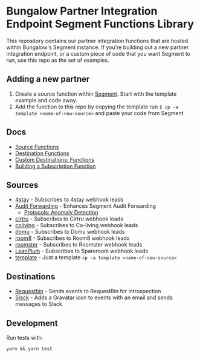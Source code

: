 # Bungalow Partner Integration Endpoint Segment Functions Library

This repository contains our partner integration functions that are hosted within Bungalow's Segment instance. If you're building out a new partner integration endpoint, or a custom piece of code that you want Segment to run, use this repo as the set of examples.

## Adding a new partner
1. Create a source function within [Segment](https://app.segment.com/bungalow/functions/catalog). Start with the template example and code away.
2. Add the function to this repo by copying the template run `$ cp -a template <name-of-new-source>` and paste your code from Segment




## Docs 
- [Source Functions](https://segment.com/docs/connections/sources/source-functions/#source%20functions)
- [Destination Functions](https://segment.com/docs/connections/destinations/destination-functions/#destination%20functions)
- [Custom Destinations: Functions](https://segment.com/docs/connections/destinations/custom-destinations/#custom%20destinations:%20functions)
- [Building a Subscription Function](https://segment.com/docs/partners/build-functions/) 

## Sources

- [4stay](./functions-library/sources/4stay) - Subscribes to 4stay webhook leads
- [Audit Forwarding](./functions-library/sources/audit-forwarding) - Enhances Segment Audit Forwarding
    - [Protocols: Anomaly Detection](https://segment.com/docs/protocols/anomaly_detection/)
- [cirtru](./functions-library/sources/cirtru) - Subscribes to Cirtru webhook leads
- [coliving](./functions-library/sources/coliving) - Subscribes to Co-living webhook leads
- [domu](./functions-library/sources/domu) - Subscribes to Domu webhook leads
- [room8](./functions-library/sources/room8) - Subscribes to Room8 webhook leads
- [roomster](./functions-library/sources/roomster) - Subscribes to Roomster webhook leads
- [LeanPlum](./functions-library/sources/spareroom) - Subscribes to Spareroom webhook leads
- [template](./functions-library/sources/template) - Just a template `cp -a template <name-of-new-source>`


## Destinations

- [Requestbin](./destinations/requestbin) - Sends events to RequestBin for introspection
- [Slack](./destinations/slack) - Adds a Gravatar icon to events with an email and sends messages to Slack


## Development

Run tests with:

```
yarn && yarn test
```
